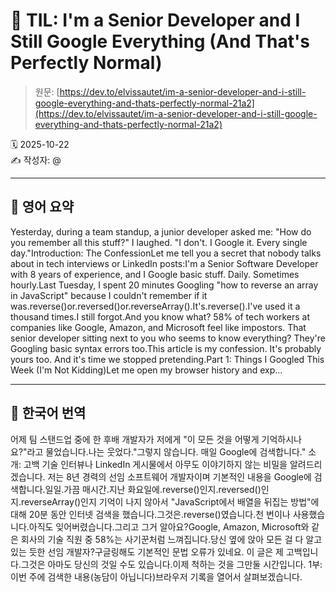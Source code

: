 # 📌 TIL: I'm a Senior Developer and I Still Google Everything (And That's Perfectly Normal)

> 원문: [https://dev.to/elvissautet/im-a-senior-developer-and-i-still-google-everything-and-thats-perfectly-normal-21a2](https://dev.to/elvissautet/im-a-senior-developer-and-i-still-google-everything-and-thats-perfectly-normal-21a2)

🗓 2025-10-22  
✍️ 작성자: @

---

## 🔹 영어 요약

Yesterday, during a team standup, a junior developer asked me: "How do you remember all this stuff?" I laughed. "I don't. I Google it. Every single day."Introduction: The ConfessionLet me tell you a secret that nobody talks about in tech interviews or LinkedIn posts:I'm a Senior Software Developer with 8 years of experience, and I Google basic stuff. Daily. Sometimes hourly.Last Tuesday, I spent 20 minutes Googling "how to reverse an array in JavaScript" because I couldn't remember if it was.reverse()or.reversed()or.reverseArray().It's.reverse().I've used it a thousand times.I still forgot.And you know what? 58% of tech workers at companies like Google, Amazon, and Microsoft feel like impostors. That senior developer sitting next to you who seems to know everything? They're Googling basic syntax errors too.This article is my confession. It's probably yours too. And it's time we stopped pretending.Part 1: Things I Googled This Week (I'm Not Kidding)Let me open my browser history and exp...

---

## 🔸 한국어 번역

어제 팀 스탠드업 중에 한 후배 개발자가 저에게 "이 모든 것을 어떻게 기억하시나요?"라고 물었습니다.나는 웃었다."그렇지 않습니다. 매일 Google에 검색합니다." 소개: 고백 기술 인터뷰나 LinkedIn 게시물에서 아무도 이야기하지 않는 비밀을 알려드리겠습니다. 저는 8년 경력의 선임 소프트웨어 개발자이며 기본적인 내용을 Google에 검색합니다.일일.가끔 매시간.지난 화요일에.reverse()인지.reversed()인지.reverseArray()인지 기억이 나지 않아서 "JavaScript에서 배열을 뒤집는 방법"에 대해 20분 동안 인터넷 검색을 했습니다.그것은.reverse()였습니다.천 번이나 사용했습니다.아직도 잊어버렸습니다.그리고 그거 알아요?Google, Amazon, Microsoft와 같은 회사의 기술 직원 중 58%는 사기꾼처럼 느껴집니다.당신 옆에 앉아 모든 걸 다 알고 있는 듯한 선임 개발자?구글링해도 기본적인 문법 오류가 있네요. 이 글은 제 고백입니다.그것은 아마도 당신의 것일 수도 있습니다.이제 척하는 것을 그만둘 시간입니다. 1부: 이번 주에 검색한 내용(농담이 아닙니다)브라우저 기록을 열어서 살펴보겠습니다.
